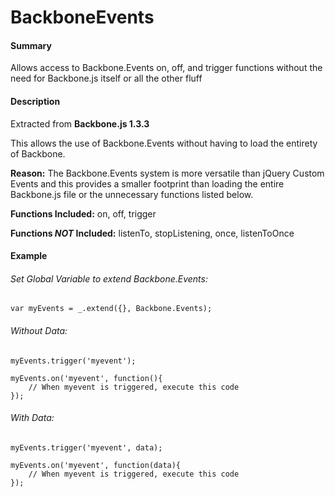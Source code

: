 # BackboneEvents

#### Summary
Allows access to Backbone.Events on, off, and trigger functions without the need for Backbone.js itself or all the other fluff



#### Description
  Extracted from **Backbone.js 1.3.3**
  
  This allows the use of Backbone.Events without having to load the entirety of Backbone.
  
  **Reason:** The Backbone.Events system is more versatile than jQuery Custom Events and this
          provides a smaller footprint than loading the entire Backbone.js file or the
          unnecessary functions listed below.
  
  **Functions Included:** on, off, trigger
  
  **Functions _NOT_ Included:** listenTo, stopListening, once, listenToOnce




#### Example
###### Set Global Variable to extend Backbone.Events:
```
var myEvents = _.extend({}, Backbone.Events);
```

###### Without Data:
```
myEvents.trigger('myevent');

myEvents.on('myevent', function(){
    // When myevent is triggered, execute this code
});
```

###### With Data:
```
myEvents.trigger('myevent', data);

myEvents.on('myevent', function(data){
    // When myevent is triggered, execute this code
});
```